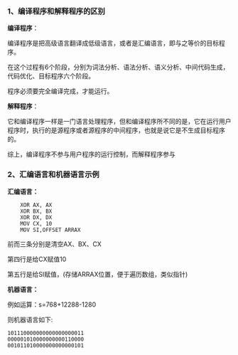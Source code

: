 ### 1、编译程序和解释程序的区别

**编译程序**：

编译程序是把高级语言翻译成低级语言，或者是汇编语言，即与之等价的目标程序。

在这个过程有6个阶段，分别为词法分析、语法分析、语义分析、中间代码生成，代码优化、目标程序六个阶段。

程序必须要完全编译完成，才能运行。

**解释程序**：

它和编译程序一样是一门语言处理程序，但和编译程序所不同的是，它在运行用户程序时，执行的是源程序或者源程序的中间程序，也就是说它是不生成目标程序的。

综上，编译程序不参与用户程序的运行控制，而解释程序参与

### 2、汇编语言和机器语言示例

**汇编语言：**

```汇编
    XOR AX, AX
    XOR BX, BX
    XOR DX, DX
    MOV CX, 10
    MOV SI,OFFSET ARRAX
```

前而三条分别是清空AX、BX、CX

第四行是给CX赋值10

第五行是给SI赋值，(存储ARRAX位置，便于遍历数组，类似指针)

**机器语言：**

例如运算：s=768+12288-1280

则机器语言如下:

```
101110000000000000000011
000001010000000000110000
001011010000000000000101
```

